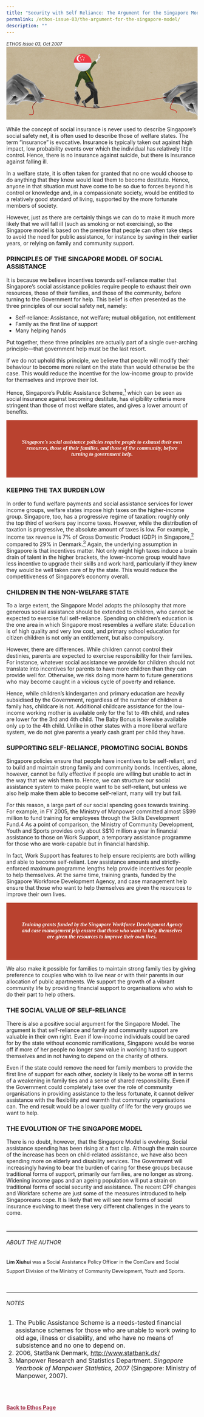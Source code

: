 ```yaml
---
title: "Security with Self Reliance: The Argument for the Singapore Model"
permalink: /ethos-issue-03/the-argument-for-the-singapore-model/
description: ""
---
```

<style>
	
.back a
{
	color: #9f2943;
	font-weight: bold;
}	

.bullet li
{
	font-size:16px;
}
	
.red
{
background-color: #B9422F;	
padding: 30px;
font-family: Georgia;
text-align: center;
}
	
.red h5
{
color:white	
}

.greybox h3, .greybox p, .greybox h4
{
	color: white;
}

.greybox ol li
{
	color: white;
	font-size: 16px;
	list-style-type: lower-alpha;    
}	
	
.author
{
border-bottom: 1px solid black;
margin-top:40px;
padding-bottom:30px;
border-top: 1px solid black;	

}

.author p {
	font-size: 0.9em;
	line-height:24px !important;
	}	
	
.small-text
{
font-size:16px;
}
	
	
	
</style>

<em><small>ETHOS Issue 03, Oct 2007</small></em>
<img src="/images/Ethos_Images/Ethos_Issue_03/3_Banner_Security%20with%20Self-Reliance-%20The%20Argument%20for%20the%20Singapore%20Model.jpg">


<p>While the concept of social insurance is never used to describe Singapore’s social safety net, it is often used to describe those of welfare states. The term “insurance” is evocative. Insurance is typically taken out against high impact, low probability events over which the individual has relatively little control. Hence, there is no insurance against suicide, but there is insurance against falling ill.</p>

<p>In a welfare state, it is often taken for granted that no one would choose to do anything that they knew would lead them to become destitute. Hence, anyone in that situation must have come to be so due to forces beyond his control or knowledge and, in a compassionate society, would be entitled to a relatively good standard of living, supported by the more fortunate members of society.</p>

<p>However, just as there are certainly things we can do to make it much more likely that we will fall ill (such as smoking or not exercising), so the Singapore model is based on the premise that people can often take steps to avoid the need for public assistance, for instance by saving in their earlier years, or relying on family and community support.</p>

<h3>PRINCIPLES OF THE SINGAPORE MODEL OF SOCIAL ASSISTANCE</h3>

<p>It is because we believe incentives towards self-reliance matter that Singapore’s social assistance policies require people to exhaust their own resources, those of their families, and those of the community, before turning to the Government for help. This belief is often presented as the three principles of our social safety net, namely:</p>

<ul>
<li>Self-reliance: Assistance, not welfare; mutual obligation, not entitlement</li>
<li>Family as the first line of support</li>
<li>Many helping hands</li>
</ul>

<p>Put together, these three principles are actually part of a single over-arching principle—that government help must be the last resort.</p>

<p>If we do not uphold this principle, we believe that people will modify their behaviour to become more reliant on the state than would otherwise be the case. This would reduce the incentive for the low-income group to provide for themselves and improve their lot.</p>

<p>Hence, Singapore’s Public Assistance Scheme,<a href="#notes"><sup>1</sup></a> which can be seen as social insurance against becoming destitute, has eligibility criteria more stringent than those of most welfare states, and gives a lower amount of benefits.</p>


<div class="red">
	
<h5><em>
Singapore's social assistance policies require people to exhaust their own resources, those of their families, and those of the community, before turning to government help.
</em></h5>

</div>


<h3>KEEPING THE TAX BURDEN LOW</h3>

<p>In order to fund welfare payments and social assistance services for lower income groups, welfare states impose high taxes on the higher-income group. Singapore, too, has a progressive regime of taxation: roughly only the top third of workers pay income taxes. However, while the distribution of taxation is progressive, the absolute amount of taxes is low. For example, income tax revenue is 7% of Gross Domestic Product (GDP) in Singapore,<a href="#notes"><sup>2</sup></a> compared to 29% in Denmark.<a href="#notes"><sup>3</sup></a> Again, the underlying assumption in Singapore is that incentives matter. Not only might high taxes induce a brain drain of talent in the higher brackets, the lower-income group would have less incentive to upgrade their skills and work hard, particularly if they knew they would be well taken care of by the state. This would reduce the competitiveness of Singapore’s economy overall.</p>

<h3>CHILDREN IN THE NON-WELFARE STATE</h3>

<p>To a large extent, the Singapore Model adopts the philosophy that more generous social assistance should be extended to children, who cannot be expected to exercise full self-reliance. Spending on children’s education is the one area in which Singapore most resembles a welfare state: Education is of high quality and very low cost, and primary school education for citizen children is not only an entitlement, but also compulsory.</p>

<p>However, there are differences. While children cannot control their destinies, parents are expected to exercise responsibility for their families. For instance, whatever social assistance we provide for children should not translate into incentives for parents to have more children than they can provide well for. Otherwise, we risk doing more harm to future generations who may become caught in a vicious cycle of poverty and reliance.</p>

<p>Hence, while children’s kindergarten and primary education are heavily subsidised by the Government, regardless of the number of children a family has, childcare is not. Additional childcare assistance for the low-income working mother is available only for the 1st to 4th child, and rates are lower for the 3rd and 4th child. The Baby Bonus is likewise available only up to the 4th child. Unlike in other states with a more liberal welfare system, we do not give parents a yearly cash grant per child they have.</p>

<h3>SUPPORTING SELF-RELIANCE, PROMOTING SOCIAL BONDS</h3>

<p>Singapore policies ensure that people have incentives to be self-reliant, and to build and maintain strong family and community bonds. Incentives, alone, however, cannot be fully effective if people are willing but unable to act in the way that we wish them to. Hence, we can structure our social assistance system to make people want to be self-reliant, but unless we also help make them able to become self-reliant, many will try but fail.</p>

<p>For this reason, a large part of our social spending goes towards training. For example, in FY 2005, the Ministry of Manpower committed almost S$99 million to fund training for employees through the Skills Development Fund.4 As a point of comparison, the Ministry of Community Development, Youth and Sports provides only about S$10 million a year in financial assistance to those on Work Support, a temporary assistance programme for those who are work-capable but in financial hardship.</p>

<p>In fact, Work Support has features to help ensure recipients are both willing and able to become self-reliant. Low assistance amounts and strictly-enforced maximum programme lengths help provide incentives for people to help themselves. At the same time, training grants, funded by the Singapore Workforce Development Agency, and case management help ensure that those who want to help themselves are given the resources to improve their own lives.</p>

<div class="red">
<h5><em>
Training grants funded by the Singapore Workforce Development Agency and case management jelp ensure that those who want to help themselves are given the resources to improve their own lives.
</em></h5>
</div>


<p>We also make it possible for families to maintain strong family ties by giving preference to couples who wish to live near or with their parents in our allocation of public apartments. We support the growth of a vibrant community life by providing financial support to organisations who wish to do their part to help others.</p>

<h3>THE SOCIAL VALUE OF SELF-RELIANCE</h3>

<p>There is also a positive social argument for the Singapore Model. The argument is that self-reliance and family and community support are valuable in their own right. Even if low-income individuals could be cared for by the state without economic ramifications, Singapore would be worse off if more of her people no longer saw value in working hard to support themselves and in not having to depend on the charity of others.</p>

<p>Even if the state could remove the need for family members to provide the first line of support for each other, society is likely to be worse off in terms of a weakening in family ties and a sense of shared responsibility. Even if the Government could completely take over the role of community organisations in providing assistance to the less fortunate, it cannot deliver assistance with the flexibility and warmth that community organisations can. The end result would be a lower quality of life for the very groups we want to help.</p>

<h3>THE EVOLUTION OF THE SINGAPORE MODEL</h3>

<p>There is no doubt, however, that the Singapore Model is evolving. Social assistance spending has been rising at a fast clip. Although the main source of the increase has been on child-related assistance, we have also been spending more on elderly and disability services. The Government will increasingly having to bear the burden of caring for these groups because traditional forms of support, primarily our families, are no longer as strong. Widening income gaps and an ageing population will put a strain on traditional forms of social security and assistance. The recent CPF changes and Workfare scheme are just some of the measures introduced to help Singaporeans cope. It is likely that we will see new forms of social insurance evolving to meet these very different challenges in the years to come.</p>



<div class="author">  

<h6>ABOUT THE AUTHOR</h6>

<p class="small-text"><strong>Lim Xiuhui</strong> was a Social Assistance Policy Officer in the ComCare and Social Support Division of the Ministry of Community Development, Youth and Sports. </p>

</div>

<h6><a name="notes"></a>NOTES</h6>

<ol>
<li class="small-text">The Public Assistance Scheme is a needs-tested financial assistance schemes for those who are unable to work owing to old age, illness or disability, and who have no means of subsistence and no one to depend on.</li>

<li class="small-text">2006, StatBank Denmark, <a target="_blank" href="http://www.statbank.dk/">http://www.statbank.dk/</a></li>
<li class="small-text">Manpower Research and Statistics Department. <em>Singapore Yearbook of Manpower Statistics, 2007</em> (Singapore: Ministry of Manpower, 2007).</li>
</ol>

<br>





<br>
<br>	
<div class="back">
<a href="/ethos/">Back to Ethos Page</a>	
</div>